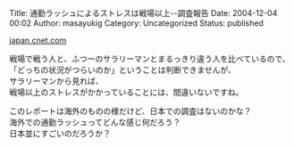 Title: 通勤ラッシュによるストレスは戦場以上--調査報告
Date: 2004-12-04 00:02
Author: masayukig
Category: Uncategorized
Status: published

[japan.cnet.com](http://japan.cnet.com/news/biz/story/0,2000050156,20077623,00.htm)

戦場で戦う人と、ふつーのサラリーマンとまるっきり違う人を比べているので、  
「どっちの状況がつらいのか」ということは判断できませんが、  
サラリーマンから見れば、  
戦場以上のストレスがかかっていることには、間違いないですね。

このレポートは海外のものの様だけど、日本での調査はないのかな？  
海外での通勤ラッシュってどんな感じ何だろう？  
日本並にすごいのだろうか？

